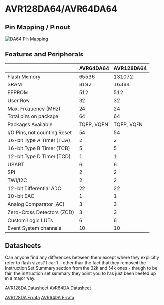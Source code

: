 # AVR128DA64/AVR64DA64
## Pin Mapping / Pinout
![DA64 Pin Mapping](DA64.png "Arduino Pin Mapping for DA64")

## Features and Peripherals
|                              | AVR64DA64  | AVR128DA64 |
|------------------------------|------------|------------|
| Flash Memory                 | 65536      | 131072     |
| SRAM                         | 8192       | 16384      |
| EEPROM                       | 512        | 512        |
| User Row                     | 32         | 32         |
| Max. Frequency (MHz)         | 24         | 24         |
| Total pins on package        | 64         | 64         |
| Packages Available           | TQFP, VQFN | TQFP, VQFN |
| I/O Pins, not counting Reset | 54         | 54         |
| 16-bit Type A Timer (TCA)    | 2          | 2          |
| 16-bit Type B Timer (TCB)    | 5          | 5          |
| 12-bit Type D Timer (TCD)    | 1          | 1          |
| USART                        | 6          | 6          |
| SPI                          | 2          | 2          |
| TWI/I2C                      | 2          | 2          |
| 12-bit Differential ADC      | 22         | 22         |
| 10-bit DAC                   | 1          | 1          |
| Analog Comparator (AC)       | 3          | 3          |
| Zero-Cross Detectors (ZCD)   | 3          | 3          |
| Custom Logic LUTs            | 6          | 6          |
| Event System channels        | 10         | 10         |

## Datasheets
Can anyone find any differences between them except where they explicitly refer to flash sizes? I can't - other than the fact that they removed the Instruction Set Summary section from the 32k and 64k ones - though to be fair, the instruction set summary they point you to has just been beefed up in a major way.

[AVR128DA Datasheet](http://ww1.microchip.com/downloads/en/DeviceDoc/40002183A.pdf)
[AVR64DA Datasheet](http://ww1.microchip.com/downloads/en/DeviceDoc/AVR64DA28-32-48-64-DataSheet-DS40002233A.pdf)

[AVR128DA Errata](http://ww1.microchip.com/downloads/en/DeviceDoc/80000882A.pdf)
[AVR64DA Errata](http://ww1.microchip.com/downloads/en/DeviceDoc/AVR64DA28-32-48-64-SilConErrataClarif-DS80000903A.pdf)
